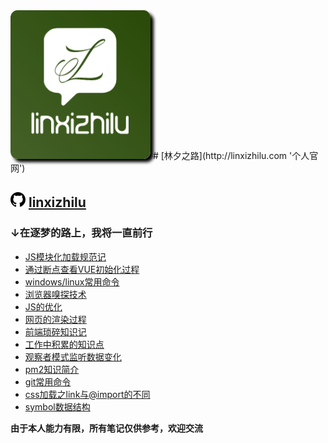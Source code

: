 <img src="images/linxizhilu.jpg" alt="头像" title="林夕之路" style="max-width:50%;border-radius:5%;box-shadow:5px 5px 5px black;"/>
# [林夕之路](http://linxizhilu.com '个人官网')

## <svg aria-hidden="true" class="octicon octicon-mark-github" height="24" version="1.1" viewBox="0 0 16 16" width="24"><path fill-rule="evenodd" d="M8 0C3.58 0 0 3.58 0 8c0 3.54 2.29 6.53 5.47 7.59.4.07.55-.17.55-.38 0-.19-.01-.82-.01-1.49-2.01.37-2.53-.49-2.69-.94-.09-.23-.48-.94-.82-1.13-.28-.15-.68-.52-.01-.53.63-.01 1.08.58 1.23.82.72 1.21 1.87.87 2.33.66.07-.52.28-.87.51-1.07-1.78-.2-3.64-.89-3.64-3.95 0-.87.31-1.59.82-2.15-.08-.2-.36-1.02.08-2.12 0 0 .67-.21 2.2.82.64-.18 1.32-.27 2-.27.68 0 1.36.09 2 .27 1.53-1.04 2.2-.82 2.2-.82.44 1.1.16 1.92.08 2.12.51.56.82 1.27.82 2.15 0 3.07-1.87 3.75-3.65 3.95.29.25.54.73.54 1.48 0 1.07-.01 1.93-.01 2.2 0 .21.15.46.55.38A8.013 8.013 0 0 0 16 8c0-4.42-3.58-8-8-8z"></path></svg> [linxizhilu](https://github.com/linxizhilu/blog "去关注")
### ↓在逐梦的路上，我将一直前行

* [JS模块化加载规范记](md/js-modules-definition.md 'js-modules-definition')
* [通过断点查看VUE初始化过程](md/vue-init-course.md 'vue-init-course')
* [windows/linux常用命令](md/windows-commond.md 'windows-commond')
* [浏览器嗅探技术](md/navigator-detector.md 'navigator-detector')
* [JS的优化](md/optimizing-javscript-exection.md 'optimizing-javscript-exection')
* [网页的渲染过程](md/course-about-html-to-render.md 'course-about-html-to-render')
* [前端琐碎知识记](md/simple-frontend-knowledges.md 'simple-frontend-knowledges')
* [工作中积累的知识点](md/mix-info.md 'mix-info')
* [观察者模式监听数据变化](md/observe-to-listen-model-change.md 'observe-to-listen-model-change')
* [pm2知识简介](md/pm2-info.md 'pm2-info')
* [git常用命令](md/git-command.md 'git-command')
* [css加载之link与@import的不同](md/css-different-between-link-and-import.md 'css-different-between-link-and-import')
* [symbol数据结构](md/symbol.md 'symbol')

**由于本人能力有限，所有笔记仅供参考，欢迎交流**

